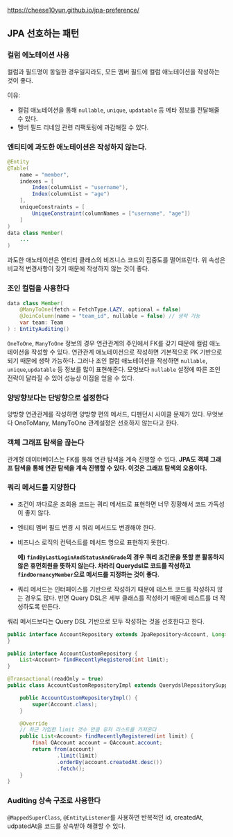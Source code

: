 https://cheese10yun.github.io/jpa-preference/

## JPA 선호하는 패턴

### 컬럼 에노테이션 사용

컬럼과 필드명이 동일한 경우일지라도, 모든 멤버 필드에 컬럼 애노테이션을 작성하는 것이 좋다. 

이유:

- 컬럼 애노테이션을 통해 `nullable`, `unique`, `updatable` 등 메타 정보를 전달해줄 수 있다. 
- 멤버 필드 리네임 관련 리팩토링에 과감해질 수 있다.

### 엔티티에 과도한 애노테이션은 작성하지 않는다.

```java
@Entity
@Table(
    name = "member",
    indexes = [
        Index(columnList = "username"),
        Index(columnList = "age")
    ],
    uniqueConstraints = [
        UniqueConstraint(columnNames = ["username", "age"])
    ]
)
data class Member(
    ...
)
```

과도한 애노테이션은 엔티티 클래스의 비즈니스 코드의 집중도를 떨어뜨린다.  위 속성은 비교적 변경사항이 잦기 때문에 작성하지 않는 것이 좋다.

### 조인 컬럼을 사용한다

```java
data class Member(
    @ManyToOne(fetch = FetchType.LAZY, optional = false)
    @JoinColumn(name = "team_id", nullable = false) // 생략 가능
    var team: Team
) : EntityAuditing()
```

`OneToOne`, `ManyToOne` 정보의 경우 연관관계의 주인에서 FK를 갖기 때문에 컬럼 애노테이션을 작성할 수 있다. 연관관계 애노테이션으로 작성하면 기본적으로 PK 기반으로 되기 때문에 생략 가능하다. 그러나 조인 컬럼 애노테이션을 작성하면 `nullable`, `unique`,`updatable` 등 정보를 많이 표현해준다. 모엇보다 `nullable` 설정에 따른 조인 전략이 달라질 수 있어 성능상 이점을 얻을 수 있다. 

### 양방향보다는 단방향으로 설정한다

양방향 연관관계를 작성하면 양방향 편의 메서드, 디펜던시 사이클 문제가 있다. 무엇보다 OneToMany, ManyToOne 관계설정은 선호하지 않는다고 한다. 

### 객체 그래프 탐색을 끊는다

관계형 데이터베이스는 FK를 통해 연관 탐색을 계속 진행할 수 있다. **JPA도 객체 그래프 탐색을 통해 연관 탐색을 계속 진행할 수 있다. 이것은 그래프 탐색의 오용이다.** 

### 쿼리 메서드를 지양한다

- 조건이 까다로운 조회용 코드는 쿼리 메서드로 표현하면 너무 장황해서 코드 가독성이 좋지 않다. 

- 엔티티 멤버 필드 변경 시 쿼리 메서드도 변경해야 한다.

- 비즈니스 로직의 컨텍스트를 메서드 명으로 표현하지 못한다.

  **예) `findByLastLoginAndStatusAndGrade`의 경우 쿼리 조건문을 뜻할 뿐 활동하지 않은 휴먼회원을 뜻하지 않는다. 차라리 Querydsl로 코드를 작성하고 `findDormancyMember`으로 메서드를 지정하는 것이 좋다.**

- 쿼리 메서드는 인터페이스를 기반으로 작성하기 때문에 테스트 코드를 작성하지 않는 경우도 많다. 반면 Query DSL은 세부 클래스를 작성하기 때문에 테스트를 더 작성하도록 만든다. 

쿼리 메서드보다는 Query DSL 기반으로 모두 작성하는 것을 선호한다고 한다. 

```java
public interface AccountRepository extends JpaRepository<Account, Long>, AccountCustomRepository {
}

public interface AccountCustomRepository {
    List<Account> findRecentlyRegistered(int limit);
}

@Transactional(readOnly = true)
public class AccountCustomRepositoryImpl extends QuerydslRepositorySupport implements AccountCustomRepository {

    public AccountCustomRepositoryImpl() {
        super(Account.class);
    }

    @Override
    // 최근 가입한 limit 갯수 만큼 유저 리스트를 가져온다
    public List<Account> findRecentlyRegistered(int limit) {
        final QAccount account = QAccount.account;
        return from(account)
                .limit(limit)
                .orderBy(account.createdAt.desc())
                .fetch();
    }
}
```

### Auditing 상속 구조로 사용한다

`@MappedSuperClass`, `@EntityListener`를 사용하면 반복적인 id, createdAt, udpatedAt을 코드를 상속받아 해결할 수 있다. 